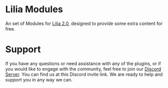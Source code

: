 # Lilia Modules
 
An set of Modules for [Lilia 2.0](https://github.com/Lilia-Framework/Lilia), designed to provide some extra content for free.

# Support

If you have any questions or need assistance with any of the plugins, or if you would like to engage with the community, feel free to join our [Discord Server](https://discord.gg/52MSnh39vw). You can find us at this Discord invite link. We are ready to help and support you in any way we can.
